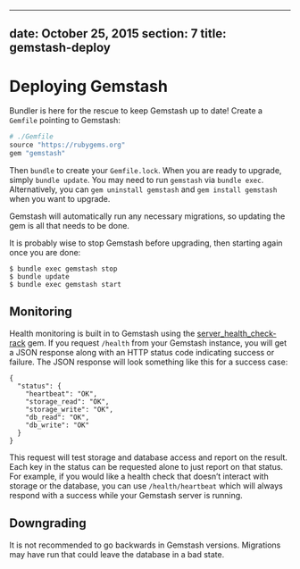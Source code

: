 <!-- Automatically generated by Pandoc -->
---
date: October 25, 2015
section: 7
title: gemstash-deploy
---

# Deploying Gemstash

Bundler is here for the rescue to keep Gemstash up to date! Create a
`Gemfile` pointing to Gemstash:

``` ruby
# ./Gemfile
source "https://rubygems.org"
gem "gemstash"
```

Then `bundle` to create your `Gemfile.lock`. When you are ready to
upgrade, simply `bundle update`. You may need to run `gemstash` via
`bundle exec`. Alternatively, you can `gem uninstall gemstash` and
`gem install gemstash` when you want to upgrade.

Gemstash will automatically run any necessary migrations, so updating
the gem is all that needs to be done.

It is probably wise to stop Gemstash before upgrading, then starting
again once you are done:

    $ bundle exec gemstash stop
    $ bundle update
    $ bundle exec gemstash start

## Monitoring

Health monitoring is built in to Gemstash using the
[server_health_check-rack](https://github.com/on-site/server_health_check-rack)
gem. If you request `/health` from your Gemstash instance, you will get
a JSON response along with an HTTP status code indicating success or
failure. The JSON response will look something like this for a success
case:

    {
      "status": {
        "heartbeat": "OK",
        "storage_read": "OK",
        "storage_write": "OK",
        "db_read": "OK",
        "db_write": "OK"
      }
    }

This request will test storage and database access and report on the
result. Each key in the status can be requested alone to just report on
that status. For example, if you would like a health check that doesn’t
interact with storage or the database, you can use `/health/heartbeat`
which will always respond with a success while your Gemstash server is
running.

## Downgrading

It is not recommended to go backwards in Gemstash versions. Migrations
may have run that could leave the database in a bad state.
